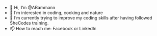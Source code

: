- 👋 Hi, I’m @ABammann
- 👀 I’m interested in coding, cooking and nature
- 🌱 I’m currently trying to improve my coding skills after having followed SheCodes training.
- 📫 How to reach me: Facebook or LinkedIn

<!---
ABammann/ABammann is a ✨ special ✨ repository because its `README.md` (this file) appears on your GitHub profile.
You can click the Preview link to take a look at your changes.
--->
